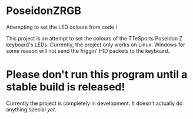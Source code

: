 # PoseidonZRGB
Attempting to set the LED colours from code !

This project is an attempt to set the colours of the TTeSports Poseidon Z keyboard's LEDs. 
Currently, the project only works on Linux. Windows for some reason will not send the friggin' HID packets to the keyboard.

# Please don't run this program until a stable build is released!
Currently the project is completely in development. It doesn't actually do anything special *yet*.
